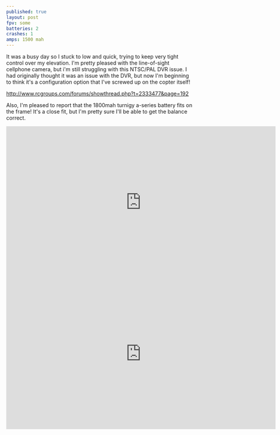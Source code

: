 ```yaml
---
published: true
layout: post
fpv: some
batteries: 2
crashes: 1
amps: 1500 mah
---
```



It was a busy day so I stuck to low and quick, trying to keep very tight control over my elevation. I'm pretty pleased with the line-of-sight cellphone camera, but i'm still struggling with this NTSC/PAL DVR issue. I had originally thought it was an issue with the DVR, but now I'm beginning to think it's a configuration option that I've screwed up on the copter itself!

http://www.rcgroups.com/forums/showthread.php?t=2333477&page=192

Also, I'm pleased to report that the 1800mah turnigy a-series battery fits on the frame! It's a close fit, but I'm pretty sure I'll be able to get the balance correct.

<iframe width="720" height="405" src="https://www.youtube.com/embed/Lf3vM2lmcaQ" frameborder="0" allowfullscreen></iframe>

<iframe width="720" height="405" src="https://www.youtube.com/embed/66wuUq-MFEs" frameborder="0" allowfullscreen></iframe>
